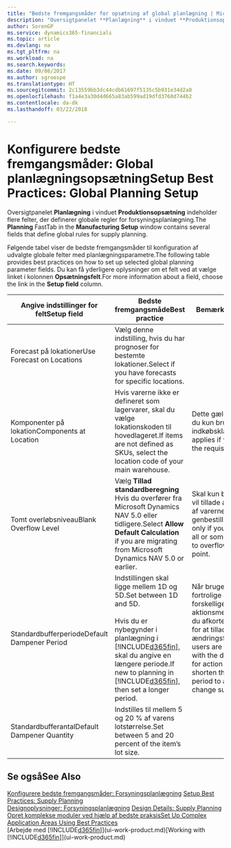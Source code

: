 ```yaml
---
title: "Bedste fremgangsmåder for opsætning af global planlægning | Microsoft Docs"
description: "Oversigtpanelet **Planlægning** i vinduet **Produktionsopsætning** indeholder flere felter, der definerer globale regler for forsyningsplanlægning."
author: SorenGP
ms.service: dynamics365-financials
ms.topic: article
ms.devlang: na
ms.tgt_pltfrm: na
ms.workload: na
ms.search.keywords: 
ms.date: 09/08/2017
ms.author: sgroespe
ms.translationtype: HT
ms.sourcegitcommit: 2c13559bb3dc44cdb61697f5135c5b931e34d2a8
ms.openlocfilehash: f1a4e3a30d4d665a83ab599ad19dfd3760d744b2
ms.contentlocale: da-dk
ms.lasthandoff: 03/22/2018

---
```

# <a name="setup-best-practices-global-planning-setup"></a><span data-ttu-id="9d6aa-103">Konfigurere bedste fremgangsmåder: Global planlægningsopsætning</span><span class="sxs-lookup"><span data-stu-id="9d6aa-103">Setup Best Practices: Global Planning Setup</span></span>
<span data-ttu-id="9d6aa-104">Oversigtpanelet **Planlægning** i vinduet **Produktionsopsætning** indeholder flere felter, der definerer globale regler for forsyningsplanlægning.</span><span class="sxs-lookup"><span data-stu-id="9d6aa-104">The **Planning** FastTab in the **Manufacturing Setup** window contains several fields that define global rules for supply planning.</span></span>  

 <span data-ttu-id="9d6aa-105">Følgende tabel viser de bedste fremgangsmåder til konfiguration af udvalgte globale felter med planlægningsparametre.</span><span class="sxs-lookup"><span data-stu-id="9d6aa-105">The following table provides best practices on how to set up selected global planning parameter fields.</span></span> <span data-ttu-id="9d6aa-106">Du kan få yderligere oplysninger om et felt ved at vælge linket i kolonnen **Opsætningsfelt**.</span><span class="sxs-lookup"><span data-stu-id="9d6aa-106">For more information about a field, choose the link in the **Setup field** column.</span></span>  

|<span data-ttu-id="9d6aa-107">Angive indstillinger for felt</span><span class="sxs-lookup"><span data-stu-id="9d6aa-107">Setup field</span></span>|<span data-ttu-id="9d6aa-108">Bedste fremgangsmåde</span><span class="sxs-lookup"><span data-stu-id="9d6aa-108">Best practice</span></span>|<span data-ttu-id="9d6aa-109">Bemærkning</span><span class="sxs-lookup"><span data-stu-id="9d6aa-109">Comment</span></span>|  
|-----------------|-------------------|-------------|  
|<span data-ttu-id="9d6aa-110">Forecast på lokationer</span><span class="sxs-lookup"><span data-stu-id="9d6aa-110">Use Forecast on Locations</span></span>|<span data-ttu-id="9d6aa-111">Vælg denne indstilling, hvis du har prognoser for bestemte lokationer.</span><span class="sxs-lookup"><span data-stu-id="9d6aa-111">Select if you have forecasts for specific locations.</span></span>||  
|<span data-ttu-id="9d6aa-112">Komponenter på lokation</span><span class="sxs-lookup"><span data-stu-id="9d6aa-112">Components at Location</span></span>|<span data-ttu-id="9d6aa-113">Hvis varerne ikke er defineret som lagervarer, skal du vælge lokationskoden til hovedlageret.</span><span class="sxs-lookup"><span data-stu-id="9d6aa-113">If items are not defined as SKUs, select the location code of your main warehouse.</span></span>|<span data-ttu-id="9d6aa-114">Dette gælder også, hvis du kun bruger indkøbskladden.</span><span class="sxs-lookup"><span data-stu-id="9d6aa-114">This also applies if you only use the requisition worksheet.</span></span>|  
|<span data-ttu-id="9d6aa-115">Tomt overløbsniveau</span><span class="sxs-lookup"><span data-stu-id="9d6aa-115">Blank Overflow Level</span></span>|<span data-ttu-id="9d6aa-116">Vælg **Tillad standardberegning** Hvis du overfører fra Microsoft Dynamics NAV 5.0 eller tidligere.</span><span class="sxs-lookup"><span data-stu-id="9d6aa-116">Select **Allow Default Calculation** if you are migrating from Microsoft Dynamics NAV 5.0 or earlier.</span></span>|<span data-ttu-id="9d6aa-117">Skal kun bruges, hvis du vil tillade alle eller nogle af varerne at løbe over genbestillingspunktet.</span><span class="sxs-lookup"><span data-stu-id="9d6aa-117">Use only if you want to allow all or some of your items to overflow the reorder point.</span></span>|  
|<span data-ttu-id="9d6aa-118">Standardbufferperiode</span><span class="sxs-lookup"><span data-stu-id="9d6aa-118">Default Dampener Period</span></span>|<span data-ttu-id="9d6aa-119">Indstillingen skal ligge mellem 1D og 5D.</span><span class="sxs-lookup"><span data-stu-id="9d6aa-119">Set between 1D and 5D.</span></span><br /><br /> <span data-ttu-id="9d6aa-120">Hvis du er nybegynder i planlægning i [!INCLUDE[d365fin](includes/d365fin_md.md)], skal du angive en længere periode.</span><span class="sxs-lookup"><span data-stu-id="9d6aa-120">If new to planning in [!INCLUDE[d365fin](includes/d365fin_md.md)], then set a longer period.</span></span>|<span data-ttu-id="9d6aa-121">Når brugerne er mere fortrolige med de forskellige årsager til aktionsmeddelelser, kan du afkorte bufferperioden for at tillade flere ændringsforslag.</span><span class="sxs-lookup"><span data-stu-id="9d6aa-121">When users are more familiar with the different reasons for action messages, then shorten the dampener period to allow more change suggestions.</span></span>|  
|<span data-ttu-id="9d6aa-122">Standardbufferantal</span><span class="sxs-lookup"><span data-stu-id="9d6aa-122">Default Dampener Quantity</span></span>|<span data-ttu-id="9d6aa-123">Indstilles til mellem 5 og 20 % af varens lotstørrelse.</span><span class="sxs-lookup"><span data-stu-id="9d6aa-123">Set between 5 and 20 percent of the item’s lot size.</span></span>||  

## <a name="see-also"></a><span data-ttu-id="9d6aa-124">Se også</span><span class="sxs-lookup"><span data-stu-id="9d6aa-124">See Also</span></span>  
 <span data-ttu-id="9d6aa-125">[Konfigurere bedste fremgangsmåder: Forsyningsplanlægning](setup-best-practices-supply-planning.md) </span><span class="sxs-lookup"><span data-stu-id="9d6aa-125">[Setup Best Practices: Supply Planning](setup-best-practices-supply-planning.md) </span></span>  
 <span data-ttu-id="9d6aa-126">[Designoplysninger: Forsyningsplanlægning](design-details-supply-planning.md) </span><span class="sxs-lookup"><span data-stu-id="9d6aa-126">[Design Details: Supply Planning](design-details-supply-planning.md) </span></span>  
 [<span data-ttu-id="9d6aa-127">Opret komplekse moduler ved hjælp af bedste praksis</span><span class="sxs-lookup"><span data-stu-id="9d6aa-127">Set Up Complex Application Areas Using Best Practices</span></span>](set-up-complex-application-areas-using-best-practices.md)  
 <span data-ttu-id="9d6aa-128">[Arbejde med [!INCLUDE[d365fin](includes/d365fin_md.md)]](ui-work-product.md)</span><span class="sxs-lookup"><span data-stu-id="9d6aa-128">[Working with [!INCLUDE[d365fin](includes/d365fin_md.md)]](ui-work-product.md)</span></span>

